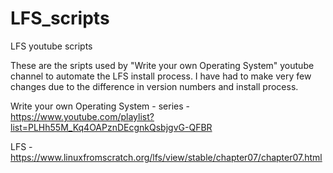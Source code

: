 # LFS_scripts
LFS youtube scripts


These are the sripts used by "Write your own Operating System" youtube channel to automate the LFS install process.  I have had to make very few changes due to the difference in version numbers and install process.

Write your own Operating System - series - https://www.youtube.com/playlist?list=PLHh55M_Kq4OAPznDEcgnkQsbjgvG-QFBR

LFS - https://www.linuxfromscratch.org/lfs/view/stable/chapter07/chapter07.html
